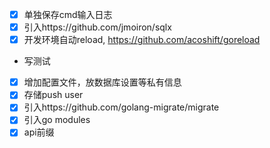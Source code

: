- [x] 单独保存cmd输入日志
- [x] 引入https://github.com/jmoiron/sqlx
- [x] 开发环境自动reload, https://github.com/acoshift/goreload
- 写测试
- [x] 增加配置文件，放数据库设置等私有信息
- [x] 存储push user
- [x] 引入https://github.com/golang-migrate/migrate
- [x] 引入go modules
- [x] api前缀
